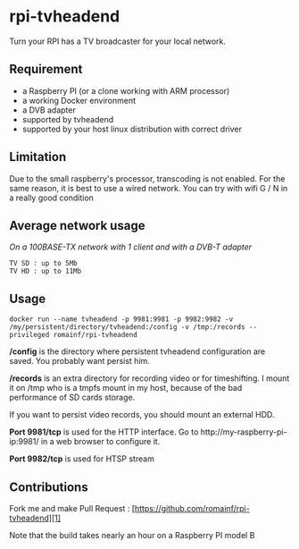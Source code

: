 rpi-tvheadend
=============

Turn your RPI has a TV broadcaster for your local network.


Requirement
-----------

 - a Raspberry PI (or a clone working with ARM processor)
 - a working Docker environment
 - a DVB adapter
  - supported by tvheadend 
  - supported by your host linux distribution with correct driver

Limitation
----------
Due to the small raspberry's processor, transcoding is not enabled.
For the same reason, it is best to use a wired network. 
You can try with wifi G / N in a really good condition

Average network usage
---------------------

*On a 100BASE-TX network with 1 client and with a DVB-T adapter*

    TV SD : up to 5Mb
    TV HD : up to 11Mb

Usage
-----

    docker run --name tvheadend -p 9981:9981 -p 9982:9982 -v /my/persistent/directory/tvheadend:/config -v /tmp:/records --privileged romainf/rpi-tvheadend

**/config** is the directory where persistent tvheadend configuration are saved. You probably want persist him.

**/records** is an extra directory for recording video or for timeshifting. I mount it on /tmp who is a tmpfs mount in my host, because of the bad performance of SD cards storage.

If you want to persist video records, you should mount an external HDD.

**Port 9981/tcp** is used for the HTTP interface. Go to http://my-raspberry-pi-ip:9981/ in a web browser to configure it.

**Port 9982/tcp** is used for HTSP stream

Contributions
------------

Fork me and make Pull Request : [https://github.com/romainf/rpi-tvheadend][1]

Note that the build takes nearly an hour on a Raspberry PI model B


  [1]: https://github.com/romainf/rpi-tvheadend
